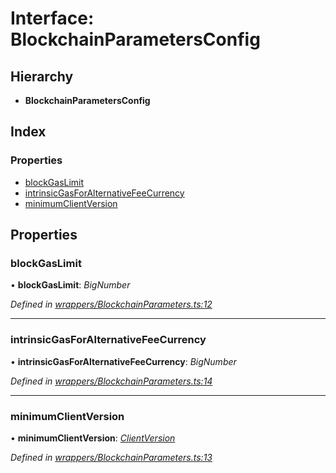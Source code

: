 # Interface: BlockchainParametersConfig

## Hierarchy

* **BlockchainParametersConfig**

## Index

### Properties

* [blockGasLimit](_wrappers_blockchainparameters_.blockchainparametersconfig.md#blockgaslimit)
* [intrinsicGasForAlternativeFeeCurrency](_wrappers_blockchainparameters_.blockchainparametersconfig.md#intrinsicgasforalternativefeecurrency)
* [minimumClientVersion](_wrappers_blockchainparameters_.blockchainparametersconfig.md#minimumclientversion)

## Properties

###  blockGasLimit

• **blockGasLimit**: *BigNumber*

*Defined in [wrappers/BlockchainParameters.ts:12](https://github.com/celo-org/celo-monorepo/blob/master/packages/sdk/contractkit/src/wrappers/BlockchainParameters.ts#L12)*

___

###  intrinsicGasForAlternativeFeeCurrency

• **intrinsicGasForAlternativeFeeCurrency**: *BigNumber*

*Defined in [wrappers/BlockchainParameters.ts:14](https://github.com/celo-org/celo-monorepo/blob/master/packages/sdk/contractkit/src/wrappers/BlockchainParameters.ts#L14)*

___

###  minimumClientVersion

• **minimumClientVersion**: *[ClientVersion](_wrappers_blockchainparameters_.clientversion.md)*

*Defined in [wrappers/BlockchainParameters.ts:13](https://github.com/celo-org/celo-monorepo/blob/master/packages/sdk/contractkit/src/wrappers/BlockchainParameters.ts#L13)*
